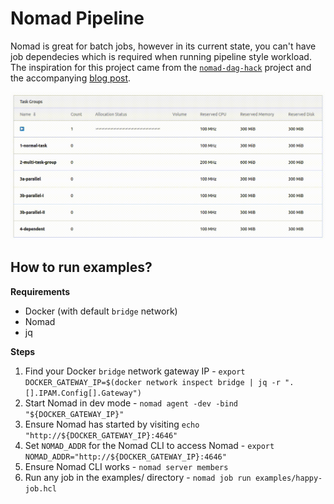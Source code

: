 # Nomad Pipeline

Nomad is great for batch jobs, however in its current state, you can't have job dependecies which is required when running pipeline style workload. The inspiration for this project came from the [`nomad-dag-hack`](https://github.com/cgbaker/nomad-dag-hack) project and the accompanying [blog post](https://www.cgbaker.net/2020/12/hacking-nomad-job-dependencies/).

![](examples/happy-job.gif)

## How to run examples?

**Requirements**

- Docker (with default `bridge` network)
- Nomad
- jq

**Steps**

1. Find your Docker `bridge` network gateway IP - `export DOCKER_GATEWAY_IP=$(docker network inspect bridge | jq -r ".[].IPAM.Config[].Gateway")`
1. Start Nomad in dev mode - `nomad agent -dev -bind "${DOCKER_GATEWAY_IP}"`
1. Ensure Nomad has started by visiting `echo "http://${DOCKER_GATEWAY_IP}:4646"`
1. Set `NOMAD_ADDR` for the Nomad CLI to access Nomad - `export NOMAD_ADDR="http://${DOCKER_GATEWAY_IP}:4646"`
1. Ensure Nomad CLI works - `nomad server members`
1. Run any job in the examples/ directory - `nomad job run examples/happy-job.hcl`
